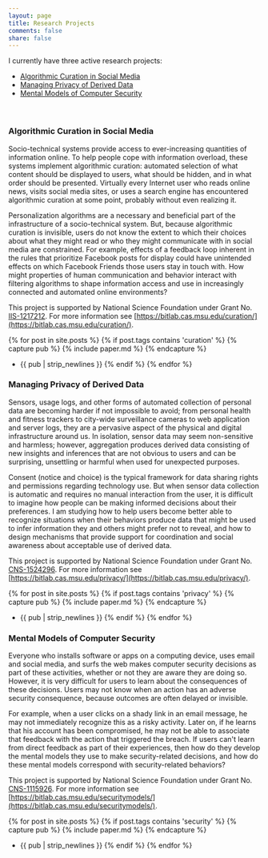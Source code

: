 ```yaml
---
layout: page
title: Research Projects
comments: false
share: false
---
```


I currently have three active research projects:

* [Algorithmic Curation in Social Media](#algorithmic-curation-in-social-media)
* [Managing Privacy of Derived Data](#managing-privacy-of-derived-data)
* [Mental Models of Computer Security](#mental-models-of-computer-security)
<br /><br /><br />

### Algorithmic Curation in Social Media
Socio-technical systems provide access to ever-increasing quantities of information online. To help people cope with information overload, these systems implement algorithmic curation: automated selection of what content should be displayed to users, what should be hidden, and in what order should be presented. Virtually every Internet user who reads online news, visits social media sites, or uses a search engine has encountered algorithmic curation at some point, probably without even realizing it.

Personalization algorithms are a necessary and beneficial part of the infrastructure of a socio-technical system. But, because algorithmic curation is invisible, users do not know the extent to which their choices about what they might read or who they might communicate with in social media are constrained.  For example, effects of a feedback loop inherent in the rules that prioritize Facebook posts for display could have unintended effects on which Facebook Friends those users stay in touch with. How might properties of human communication and behavior interact with filtering algorithms to shape information access and use in increasingly connected and automated online environments?

This project is supported by National Science Foundation under Grant No. [IIS-1217212](http://nsf.gov/awardsearch/showAward?AWD_ID=1217212). For more information see [https://bitlab.cas.msu.edu/curation/](https://bitlab.cas.msu.edu/curation/).

{% for post in site.posts %}
{% if post.tags contains 'curation' %}
{% capture pub %}
{% include paper.md %}
{% endcapture %}
* {{ pub | strip_newlines }}
{% endif %}
{% endfor %}


### Managing Privacy of Derived Data
Sensors, usage logs, and other forms of automated collection of personal data are becoming harder if not impossible to avoid; from personal health and fitness trackers to city-wide surveillance cameras to web application and server logs, they are a pervasive aspect of the physical and digital infrastructure around us. In isolation, sensor data may seem non-sensitive and harmless; however, aggregation produces derived data consisting of new insights and inferences that are not obvious to users and can be surprising, unsettling or harmful when used for unexpected purposes.

Consent (notice and choice) is the typical framework for data sharing rights and permissions regarding technology use. But when sensor data collection is automatic and requires no manual interaction from the user, it is difficult to imagine how people can be making informed decisions about their preferences. I am studying how to help users become better able to recognize situations when their behaviors produce data that might be used to infer information they and others might prefer not to reveal, and how to design mechanisms that provide support for coordination and social awareness about acceptable use of derived data.

This project is supported by National Science Foundation under Grant No. [CNS-1524296](http://www.nsf.gov/awardsearch/showAward?AWD_ID=1524296). For more information see [https://bitlab.cas.msu.edu/privacy/](https://bitlab.cas.msu.edu/privacy/).

{% for post in site.posts %}
{% if post.tags contains 'privacy' %}
{% capture pub %}
{% include paper.md %}
{% endcapture %}
* {{ pub | strip_newlines }}
{% endif %}
{% endfor %}


### Mental Models of Computer Security
Everyone who installs software or apps on a computing device, uses email and social media, and surfs the web makes computer security decisions as part of these activities, whether or not they are aware they are doing so. However, it is very difficult for users to learn about the consequences of these decisions. Users may not know when an action has an adverse security consequence, because outcomes are often delayed or invisible. 

For example, when a user clicks on a shady link in an email message, he may not immediately recognize this as a risky activity. Later on, if he learns that his account has been compromised, he may not be able to associate that feedback with the action that triggered the breach. If users can't learn from direct feedback as part of their experiences, then how do they develop the mental models they use to make security-related decisions, and how do these mental models correspond with security-related behaviors?

This project is supported by National Science Foundation under Grant No. [CNS-1115926](http://www.nsf.gov/awardsearch/showAward.do?AwardNumber=1115926). For more information see [https://bitlab.cas.msu.edu/securitymodels/](https://bitlab.cas.msu.edu/securitymodels/).

{% for post in site.posts %}
{% if post.tags contains 'security' %}
{% capture pub %}
{% include paper.md %}
{% endcapture %}
* {{ pub | strip_newlines }}
{% endif %}
{% endfor %}



